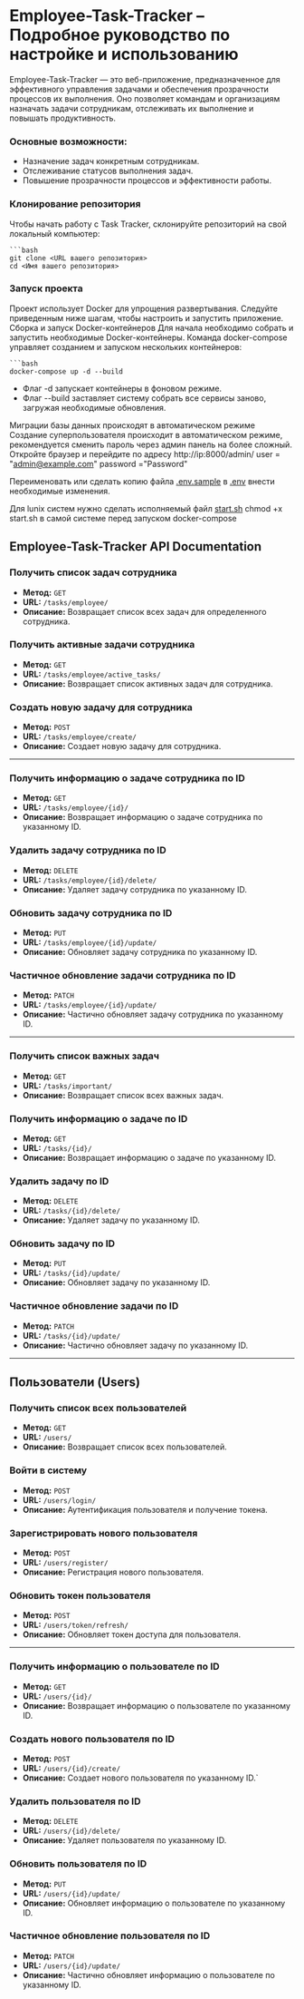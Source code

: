 # Employee-Task-Tracker – Подробное руководство по настройке и использованию
Employee-Task-Tracker — это веб-приложение, предназначенное для эффективного управления задачами и обеспечения 
прозрачности процессов их выполнения. Оно позволяет командам и организациям назначать задачи сотрудникам, 
отслеживать их выполнение и повышать продуктивность.

### Основные возможности:
- Назначение задач конкретным сотрудникам.
- Отслеживание статусов выполнения задач.
- Повышение прозрачности процессов и эффективности работы.

### Клонирование репозитория
Чтобы начать работу с Task Tracker, склонируйте репозиторий на свой локальный компьютер:

    ```bash
    git clone <URL вашего репозитория>
    cd <Имя вашего репозитория>

### Запуск проекта
Проект использует Docker для упрощения развертывания. Следуйте приведенным ниже шагам, чтобы настроить и запустить 
приложение.
Сборка и запуск Docker-контейнеров
Для начала необходимо собрать и запустить необходимые Docker-контейнеры. Команда docker-compose управляет созданием и
запуском нескольких контейнеров:
    
    ```bash
    docker-compose up -d --build

- Флаг -d запускает контейнеры в фоновом режиме.
- Флаг --build заставляет систему собрать все сервисы заново, загружая необходимые обновления.

Миграции базы данных происходят в автоматическом режиме 
Создание суперпользователя происходит в автоматическом режиме, рекомендуется сменить пароль через админ панель на более сложный.
Откройте браузер и перейдите по адресу http://ip:8000/admin/
user = "admin@example.com"
password ="Password"

Переименовать или сделать копию файла [.env.sample](.env.sample) в [.env](.env) 
внести необходимые изменения.


Для lunix систем нужно сделать исполняемый файл  [start.sh](start.sh) chmod +x start.sh в самой системе перед 
запуском docker-compose

## Employee-Task-Tracker API Documentation

### Получить список задач сотрудника
- **Метод:** `GET`
- **URL:** `/tasks/employee/`
- **Описание:** Возвращает список всех задач для определенного сотрудника.

### Получить активные задачи сотрудника
- **Метод:** `GET`
- **URL:** `/tasks/employee/active_tasks/`
- **Описание:** Возвращает список активных задач для сотрудника.

### Создать новую задачу для сотрудника
- **Метод:** `POST`
- **URL:** `/tasks/employee/create/`
- **Описание:** Создает новую задачу для сотрудника.

---

### Получить информацию о задаче сотрудника по ID
- **Метод:** `GET`
- **URL:** `/tasks/employee/{id}/`
- **Описание:** Возвращает информацию о задаче сотрудника по указанному ID.

### Удалить задачу сотрудника по ID
- **Метод:** `DELETE`
- **URL:** `/tasks/employee/{id}/delete/`
- **Описание:** Удаляет задачу сотрудника по указанному ID.

### Обновить задачу сотрудника по ID
- **Метод:** `PUT`
- **URL:** `/tasks/employee/{id}/update/`
- **Описание:** Обновляет задачу сотрудника по указанному ID.

### Частичное обновление задачи сотрудника по ID
- **Метод:** `PATCH`
- **URL:** `/tasks/employee/{id}/update/`
- **Описание:** Частично обновляет задачу сотрудника по указанному ID.

---

### Получить список важных задач
- **Метод:** `GET`
- **URL:** `/tasks/important/`
- **Описание:** Возвращает список всех важных задач.

### Получить информацию о задаче по ID
- **Метод:** `GET`
- **URL:** `/tasks/{id}/`
- **Описание:** Возвращает информацию о задаче по указанному ID.

### Удалить задачу по ID
- **Метод:** `DELETE`
- **URL:** `/tasks/{id}/delete/`
- **Описание:** Удаляет задачу по указанному ID.

### Обновить задачу по ID
- **Метод:** `PUT`
- **URL:** `/tasks/{id}/update/`
- **Описание:** Обновляет задачу по указанному ID.

### Частичное обновление задачи по ID
- **Метод:** `PATCH`
- **URL:** `/tasks/{id}/update/`
- **Описание:** Частично обновляет задачу по указанному ID.

---

## Пользователи (Users)

### Получить список всех пользователей
- **Метод:** `GET`
- **URL:** `/users/`
- **Описание:** Возвращает список всех пользователей.

### Войти в систему
- **Метод:** `POST`
- **URL:** `/users/login/`
- **Описание:** Аутентификация пользователя и получение токена.

### Зарегистрировать нового пользователя
- **Метод:** `POST`
- **URL:** `/users/register/`
- **Описание:** Регистрация нового пользователя.

### Обновить токен пользователя
- **Метод:** `POST`
- **URL:** `/users/token/refresh/`
- **Описание:** Обновляет токен доступа для пользователя.

---

### Получить информацию о пользователе по ID
- **Метод:** `GET`
- **URL:** `/users/{id}/`
- **Описание:** Возвращает информацию о пользователе по указанному ID.

### Создать нового пользователя по ID
- **Метод:** `POST`
- **URL:** `/users/{id}/create/`
- **Описание:** Создает нового пользователя по указанному ID.`

### Удалить пользователя по ID
- **Метод:** `DELETE`
- **URL:** `/users/{id}/delete/`
- **Описание:** Удаляет пользователя по указанному ID.

### Обновить пользователя по ID
- **Метод:** `PUT`
- **URL:** `/users/{id}/update/`
- **Описание:** Обновляет информацию о пользователе по указанному ID.

### Частичное обновление пользователя по ID
- **Метод:** `PATCH`
- **URL:** `/users/{id}/update/`
- **Описание:** Частично обновляет информацию о пользователе по указанному ID.
